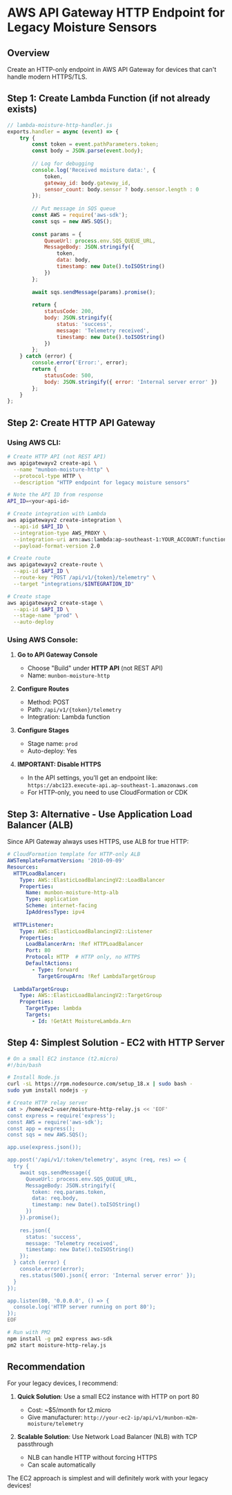 # AWS API Gateway HTTP Endpoint for Legacy Moisture Sensors

## Overview
Create an HTTP-only endpoint in AWS API Gateway for devices that can't handle modern HTTPS/TLS.

## Step 1: Create Lambda Function (if not already exists)

```javascript
// lambda-moisture-http-handler.js
exports.handler = async (event) => {
    try {
        const token = event.pathParameters.token;
        const body = JSON.parse(event.body);
        
        // Log for debugging
        console.log('Received moisture data:', {
            token,
            gateway_id: body.gateway_id,
            sensor_count: body.sensor ? body.sensor.length : 0
        });
        
        // Put message in SQS queue
        const AWS = require('aws-sdk');
        const sqs = new AWS.SQS();
        
        const params = {
            QueueUrl: process.env.SQS_QUEUE_URL,
            MessageBody: JSON.stringify({
                token,
                data: body,
                timestamp: new Date().toISOString()
            })
        };
        
        await sqs.sendMessage(params).promise();
        
        return {
            statusCode: 200,
            body: JSON.stringify({
                status: 'success',
                message: 'Telemetry received',
                timestamp: new Date().toISOString()
            })
        };
    } catch (error) {
        console.error('Error:', error);
        return {
            statusCode: 500,
            body: JSON.stringify({ error: 'Internal server error' })
        };
    }
};
```

## Step 2: Create HTTP API Gateway

### Using AWS CLI:

```bash
# Create HTTP API (not REST API)
aws apigatewayv2 create-api \
  --name "munbon-moisture-http" \
  --protocol-type HTTP \
  --description "HTTP endpoint for legacy moisture sensors"

# Note the API ID from response
API_ID=<your-api-id>

# Create integration with Lambda
aws apigatewayv2 create-integration \
  --api-id $API_ID \
  --integration-type AWS_PROXY \
  --integration-uri arn:aws:lambda:ap-southeast-1:YOUR_ACCOUNT:function:moisture-http-handler \
  --payload-format-version 2.0

# Create route
aws apigatewayv2 create-route \
  --api-id $API_ID \
  --route-key "POST /api/v1/{token}/telemetry" \
  --target "integrations/$INTEGRATION_ID"

# Create stage
aws apigatewayv2 create-stage \
  --api-id $API_ID \
  --stage-name "prod" \
  --auto-deploy
```

### Using AWS Console:

1. **Go to API Gateway Console**
   - Choose "Build" under **HTTP API** (not REST API)
   - Name: `munbon-moisture-http`

2. **Configure Routes**
   - Method: POST
   - Path: `/api/v1/{token}/telemetry`
   - Integration: Lambda function

3. **Configure Stages**
   - Stage name: `prod`
   - Auto-deploy: Yes

4. **IMPORTANT: Disable HTTPS**
   - In the API settings, you'll get an endpoint like:
     `https://abc123.execute-api.ap-southeast-1.amazonaws.com`
   - For HTTP-only, you need to use CloudFormation or CDK

## Step 3: Alternative - Use Application Load Balancer (ALB)

Since API Gateway always uses HTTPS, use ALB for true HTTP:

```yaml
# CloudFormation template for HTTP-only ALB
AWSTemplateFormatVersion: '2010-09-09'
Resources:
  HTTPLoadBalancer:
    Type: AWS::ElasticLoadBalancingV2::LoadBalancer
    Properties:
      Name: munbon-moisture-http-alb
      Type: application
      Scheme: internet-facing
      IpAddressType: ipv4
      
  HTTPListener:
    Type: AWS::ElasticLoadBalancingV2::Listener
    Properties:
      LoadBalancerArn: !Ref HTTPLoadBalancer
      Port: 80
      Protocol: HTTP  # HTTP only, no HTTPS
      DefaultActions:
        - Type: forward
          TargetGroupArn: !Ref LambdaTargetGroup
          
  LambdaTargetGroup:
    Type: AWS::ElasticLoadBalancingV2::TargetGroup
    Properties:
      TargetType: lambda
      Targets:
        - Id: !GetAtt MoistureLambda.Arn
```

## Step 4: Simplest Solution - EC2 with HTTP Server

```bash
# On a small EC2 instance (t2.micro)
#!/bin/bash

# Install Node.js
curl -sL https://rpm.nodesource.com/setup_18.x | sudo bash -
sudo yum install nodejs -y

# Create HTTP relay server
cat > /home/ec2-user/moisture-http-relay.js << 'EOF'
const express = require('express');
const AWS = require('aws-sdk');
const app = express();
const sqs = new AWS.SQS();

app.use(express.json());

app.post('/api/v1/:token/telemetry', async (req, res) => {
  try {
    await sqs.sendMessage({
      QueueUrl: process.env.SQS_QUEUE_URL,
      MessageBody: JSON.stringify({
        token: req.params.token,
        data: req.body,
        timestamp: new Date().toISOString()
      })
    }).promise();
    
    res.json({
      status: 'success',
      message: 'Telemetry received',
      timestamp: new Date().toISOString()
    });
  } catch (error) {
    console.error(error);
    res.status(500).json({ error: 'Internal server error' });
  }
});

app.listen(80, '0.0.0.0', () => {
  console.log('HTTP server running on port 80');
});
EOF

# Run with PM2
npm install -g pm2 express aws-sdk
pm2 start moisture-http-relay.js
```

## Recommendation

For your legacy devices, I recommend:

1. **Quick Solution**: Use a small EC2 instance with HTTP on port 80
   - Cost: ~$5/month for t2.micro
   - Give manufacturer: `http://your-ec2-ip/api/v1/munbon-m2m-moisture/telemetry`

2. **Scalable Solution**: Use Network Load Balancer (NLB) with TCP passthrough
   - NLB can handle HTTP without forcing HTTPS
   - Can scale automatically

The EC2 approach is simplest and will definitely work with your legacy devices!